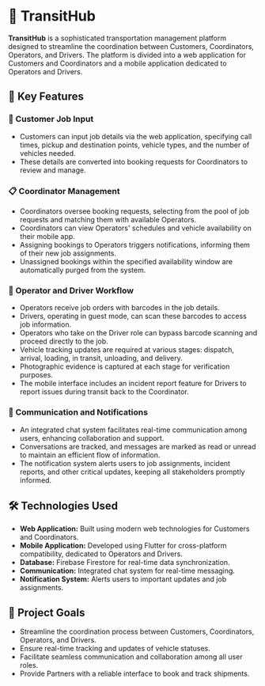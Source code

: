 # 🚀 TransitHub

**TransitHub** is a sophisticated transportation management platform designed to streamline the coordination between Customers, Coordinators, Operators, and Drivers. The platform is divided into a web application for Customers and Coordinators and a mobile application dedicated to Operators and Drivers.

## 🌟 Key Features

### 📝 Customer Job Input
- Customers can input job details via the web application, specifying call times, pickup and destination points, vehicle types, and the number of vehicles needed.
- These details are converted into booking requests for Coordinators to review and manage.

### 📋 Coordinator Management
- Coordinators oversee booking requests, selecting from the pool of job requests and matching them with available Operators.
- Coordinators can view Operators' schedules and vehicle availability on their mobile app.
- Assigning bookings to Operators triggers notifications, informing them of their new job assignments.
- Unassigned bookings within the specified availability window are automatically purged from the system.

### 🚚 Operator and Driver Workflow
- Operators receive job orders with barcodes in the job details.
- Drivers, operating in guest mode, can scan these barcodes to access job information.
- Operators who take on the Driver role can bypass barcode scanning and proceed directly to the job.
- Vehicle tracking updates are required at various stages: dispatch, arrival, loading, in transit, unloading, and delivery.
- Photographic evidence is captured at each stage for verification purposes.
- The mobile interface includes an incident report feature for Drivers to report issues during transit back to the Coordinator.


### 💬 Communication and Notifications
- An integrated chat system facilitates real-time communication among users, enhancing collaboration and support.
- Conversations are tracked, and messages are marked as read or unread to maintain an efficient flow of information.
- The notification system alerts users to job assignments, incident reports, and other critical updates, keeping all stakeholders promptly informed.

## 🛠 Technologies Used
- **Web Application:** Built using modern web technologies for Customers and Coordinators.
- **Mobile Application:** Developed using Flutter for cross-platform compatibility, dedicated to Operators and Drivers.
- **Database:** Firebase Firestore for real-time data synchronization.
- **Communication:** Integrated chat system for real-time messaging.
- **Notification System:** Alerts users to important updates and job assignments.

## 🎯 Project Goals
- Streamline the coordination process between Customers, Coordinators, Operators, and Drivers.
- Ensure real-time tracking and updates of vehicle statuses.
- Facilitate seamless communication and collaboration among all user roles.
- Provide Partners with a reliable interface to book and track shipments.

